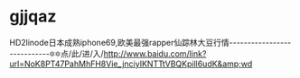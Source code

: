 # gjjqaz
HD2linode日本成熟iphone69,欧美最强rapper仙踪林大豆行情----------------------------🔯🔯点/此/进/入/http://www.baidu.com/link?url=NoK8PT47PahMhFH8Vie_jnciyIKNTTtVBQKpill6udK&amp;wd
